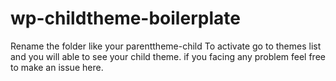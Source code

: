 # wp-childtheme-boilerplate
Rename the folder like your parenttheme-child
To activate go to themes list and you will able to see your child theme.
if you facing any problem feel free to make an issue here.
